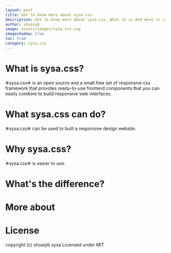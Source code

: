 ```yaml
---
layout: post
title: Get to know more about sysa.css
description: Get to know more about sysa.css, What it is And what it can do.
author: shoaiyb
image: assets/images/sysa.css.svg
imageshadow: true
toc: true
category: sysa.css
---
```



# What is sysa.css?
❄sysa.css❄ is an open source and a small free set of responsive css framework that provides ready-to-use frontend components that you can easily combine to build responsive web interfaces.

# What sysa.css can do?
❄sysa.css❄ can be used to built a responsive design website.
# Why sysa.css?
❄sysa.css❄ is easier to use.
# What's the difference?

# More about
# License
copyright (c) shoaiyb sysa
Licensed under MIT

